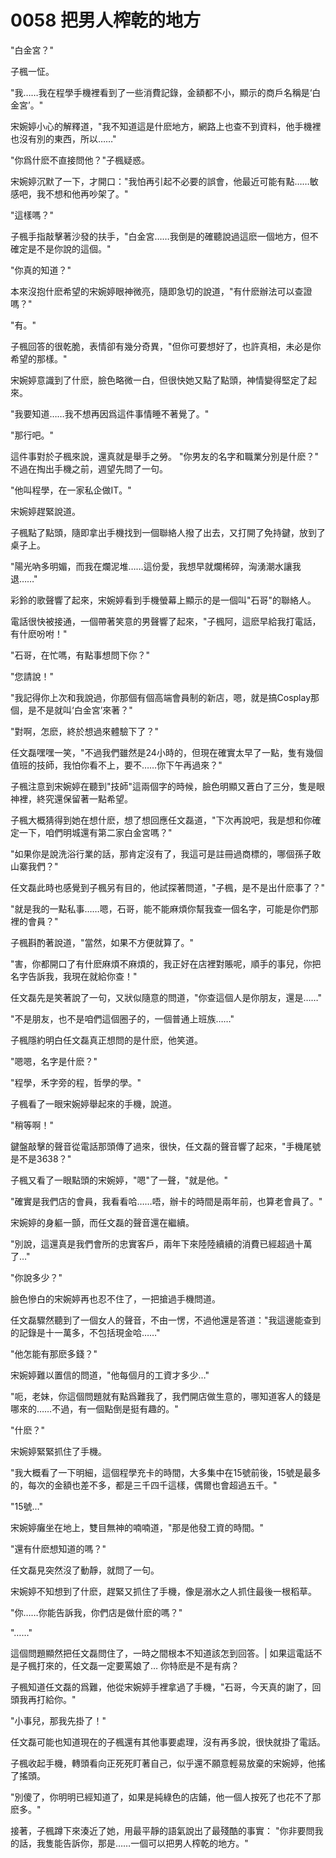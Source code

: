 # 0058 把男人榨乾的地方

"白金宮？"

子楓一怔。

"我……我在程學手機裡看到了一些消費記錄，金額都不小，顯示的商戶名稱是‘白金宮’。"

宋婉婷小心的解釋道，"我不知道這是什麽地方，網路上也查不到資料，他手機裡也沒有別的東西，所以……"

"你爲什麽不直接問他？"子楓疑惑。

宋婉婷沉默了一下，才開口："我怕再引起不必要的誤會，他最近可能有點……敏感吧，我不想和他再吵架了。"

"這樣嗎？"

子楓手指敲擊著沙發的扶手，"白金宮……我倒是的確聽說過這麽一個地方，但不確定是不是你說的這個。"

"你真的知道？"

本來沒抱什麽希望的宋婉婷眼神微亮，隨即急切的說道，"有什麽辦法可以查證嗎？"

"有。"

子楓回答的很乾脆，表情卻有幾分奇異，"但你可要想好了，也許真相，未必是你希望的那樣。"

宋婉婷意識到了什麽，臉色略微一白，但很快她又點了點頭，神情變得堅定了起來。

"我要知道……我不想再因爲這件事情睡不著覺了。"

"那行吧。"

這件事對於子楓來說，還真就是舉手之勞。
"你男友的名字和職業分別是什麽？"
不過在掏出手機之前，週望先問了一句。

"他叫程學，在一家私企做IT。"

宋婉婷趕緊說道。

子楓點了點頭，隨即拿出手機找到一個聯絡人撥了出去，又打開了免持鍵，放到了桌子上。

"陽光吶多明媚，而我在爛泥堆……這份愛，我想早就爛稀碎，洶湧潮水讓我退……"

彩鈴的歌聲響了起來，宋婉婷看到手機螢幕上顯示的是一個叫"石哥"的聯絡人。

電話很快被接通，一個帶著笑意的男聲響了起來，"子楓阿，這麽早給我打電話，有什麽吩咐！"

"石哥，在忙嗎，有點事想問下你？"

"您請說！"

"我記得你上次和我說過，你那個有個高端會員制的新店，嗯，就是搞Cosplay那個，是不是就叫‘白金宮’來著？"

"對啊，怎麽，終於想過來體驗下了？"

任文磊嘿嘿一笑，"不過我們雖然是24小時的，但現在確實太早了一點，隻有幾個值班的技師，我怕你看不上，要不……你下午再過來？"

子楓注意到宋婉婷在聽到"技師"這兩個字的時候，臉色明顯又蒼白了三分，隻是眼神裡，終究還保留著一點希望。

子楓大概猜得到她在想什麽，想了想回應任文磊道，"下次再說吧，我是想和你確定一下，咱們明城還有第二家白金宮嗎？"

"如果你是說洗浴行業的話，那肯定沒有了，我這可是註冊過商標的，哪個孫子敢山寨我們？"

任文磊此時也感覺到子楓另有目的，他試探著問道，"子楓，是不是出什麽事了？"

"就是我的一點私事……嗯，石哥，能不能麻煩你幫我查一個名字，可能是你們那裡的會員？"

子楓斟酌著說道，"當然，如果不方便就算了。"

"害，你都開口了有什麽麻煩不麻煩的，我正好在店裡對賬呢，順手的事兒，你把名字告訴我，我現在就給你查！"

任文磊先是笑著說了一句，又狀似隨意的問道，"你查這個人是你朋友，還是……"

"不是朋友，也不是咱們這個圈子的，一個普通上班族……"

子楓隱約明白任文磊真正想問的是什麽，他笑道。

"嗯嗯，名字是什麽？"

"程學，禾字旁的程，哲學的學。"

子楓看了一眼宋婉婷舉起來的手機，說道。

"稍等啊！"

鍵盤敲擊的聲音從電話那頭傳了過來，很快，任文磊的聲音響了起來，"手機尾號是不是3638？"

子楓又看了一眼點頭的宋婉婷，"嗯"了一聲，"就是他。"

"確實是我們店的會員，我看看哈……唔，辦卡的時間是兩年前，也算老會員了。"

宋婉婷的身軀一顫，而任文磊的聲音還在繼續。

"別說，這還真是我們會所的忠實客戶，兩年下來陸陸續續的消費已經超過十萬了…"

"你說多少？"

臉色慘白的宋婉婷再也忍不住了，一把搶過手機問道。

任文磊驟然聽到了一個女人的聲音，不由一愣，不過他還是答道："我這邊能查到的記錄是十一萬多，不包括現金哈……"

"他怎能有那麽多錢？"

宋婉婷難以置信的問道，"他每個月的工資才多少…"

"呃，老妹，你這個問題就有點爲難我了，我們開店做生意的，哪知道客人的錢是哪來的……不過，有一個點倒是挺有趣的。"

"什麽？"

宋婉婷緊緊抓住了手機。

"我大概看了一下明細，這個程學充卡的時間，大多集中在15號前後，15號是最多的，每次的金額也差不多，都是三千四千這樣，偶爾也會超過五千。"

"15號…"

宋婉婷癱坐在地上，雙目無神的喃喃道，"那是他發工資的時間。"

"還有什麽想知道的嗎？"

任文磊見突然沒了動靜，就問了一句。

宋婉婷不知想到了什麽，趕緊又抓住了手機，像是溺水之人抓住最後一根稻草。

"你……你能告訴我，你們店是做什麽的嗎？"

"……"

這個問題顯然把任文磊問住了，一時之間根本不知道該怎到回答。|
如果這電話不是子楓打來的，任文磊一定要罵娘了…
你特麽是不是有病？

子楓知道任文磊的爲難，他從宋婉婷手裡拿過了手機，"石哥，今天真的謝了，回頭我再打給你。"

"小事兒，那我先掛了！"

任文磊可能也知道現在的子楓還有其他事要處理，沒有再多說，很快就掛了電話。

子楓收起手機，轉頭看向正死死盯著自己，似乎還不願意輕易放棄的宋婉婷，他搖了搖頭。

"別傻了，你明明已經知道了，如果是純綠色的店鋪，他一個人按死了也花不了那麽多。"

接著，子楓蹲下來湊近了她，用最平靜的語氣說出了最殘酷的事實：
"你非要問我的話，我隻能告訴你，那是……一個可以把男人榨乾的地方。"